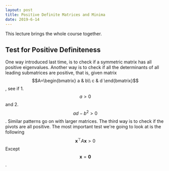 ```yaml
---
layout: post
title: Positive Definite Matrices and Minima
date: 2019-6-14
---
```


This lecture brings the whole course together. 

## Test for Positive Definiteness

One way introduced last time, is to check if a symmetric matrix has all positive eigenvalues. Another way is to check if all the determinants of all leading submatrices are positive, that is, given matrix $$A=\begin{bmatrix}
a & b\\
c & d
\end{bmatrix}$$, see if 1. $$a>0$$ and 2. $$ad-b^2>0$$. Similar patterns go on with larger matrices. The third way is to check if the pivots are all positive. The most important test we're going to look at is the following 
$$
\mathbf x^\top A\mathbf x>0
$$
Except $$\mathbf x=\mathbf 0$$.
